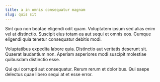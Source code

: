 ```yaml
---
title: a in omnis consequatur magnam
slug: quis sit
---
```


Sint quo non beatae eligendi odit quam. Voluptatem ipsum sed alias enim vel at distinctio. Suscipit eius totam ea aut sequi et omnis eos. Cumque eligendi quia tenetur consequatur debitis modi.

Voluptatibus expedita labore quia. Distinctio aut veritatis deserunt sit. Quaerat laudantium non. Aperiam asperiores modi suscipit molestiae quibusdam distinctio esse.

Qui qui corrupti aut consequatur. Rerum rerum et doloribus. Qui saepe delectus quae libero sequi at et esse error.
